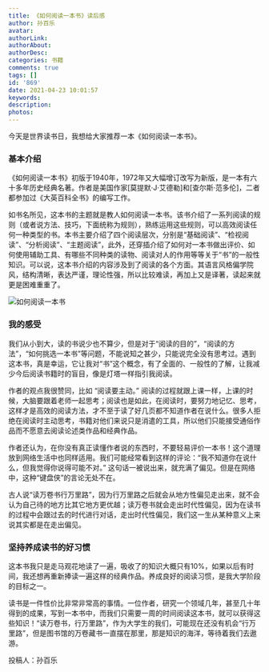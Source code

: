 ```yaml
---
title: 《如何阅读一本书》读后感
author: 孙百乐
avatar: 
authorLink: 
authorAbout: 
authorDesc: 
categories: 书籍
comments: true
tags: []
id: '869'
date: 2021-04-23 10:01:57
keywords:
description:
photos:
---
```


今天是世界读书日，我想给大家推荐一本《如何阅读一本书》。

### 基本介绍

《如何阅读一本书》初版于1940年，1972年又大幅增订改写为新版，是一本有六十多年历史经典名著。作者是美国作家\[莫提默·J·艾德勒\]和\[查尔斯·范多伦\]，二者都参加过《大英百科全书》的编写工作。

如书名所见，这本书的主题就是教人如何阅读一本书。该书介绍了一系列阅读的规则（或者说方法、技巧，下面统称为规则），熟练运用这些规则，可以高效阅读任何一种类型的书。本书主要介绍了四个阅读层次，分别是“基础阅读”、“检视阅读”、“分析阅读”、“主题阅读”，此外，还穿插介绍了如何对一本书做出评价、如何使用辅助工具、有哪些不同种类的读物、阅读对人的作用等等关于“书”的一般性知识。可以说，这本书介绍的内容涉及到了阅读的各个方面。其语言风格偏学院风，结构清晰，表达严谨，理论性强，所以比较难读，再加上又是译著，读起来就更是困难重重了。

![如何阅读一本书](https://cdn.jsdelivr.net/gh/aiupc/drawingbed/img/s1670978-221x300.jpg)

### 我的感受

我们从小到大，读的书说少也不算少，但是对于“阅读的目的”，“阅读的方法”，“如何挑选一本书”等问题，不能说知之甚少，只能说完全没有思考过。遇到这本书，真是幸运，它让我对“书”这个概念，有了全面的、一般性的了解，让我减少今后阅读书籍时的盲目，像是灯塔一样指引我阅读。

作者的观点我很赞同，比如 “阅读要主动。” 阅读的过程就跟上课一样，上课的时候，大脑要跟着老师一起思考；阅读也是如此，在阅读时，要努力地记忆、思考，这样才是高效的阅读方法，才不至于读了好几页都不知道作者在说什么。很多人拒绝在阅读时主动思考，书籍对他们来说只是消遣的工具，所以他们只能接受通俗作品而不愿意去阅读论述类作品和经典作品。

作者还认为，在你没有真正读懂作者说的东西时，不要轻易评价一本书！这个道理放到网络生活中也同样适用。我们可能经常看到这样的评论：“我不知道你在说什么，但我觉得你说得可能不对。” 这句话一被说出来，就充满了偏见。但是在网络中，这种“键盘侠”的言论无处不在。

  

古人说“读万卷书行万里路”，因为行万里路之后就会从地方性偏见走出来，就不会认为自己待的地方比其它地方更优越；读万卷书就会走出时代性偏见，因为在读书的过程中会跟过去的时代进行对话，走出时代性偏见，我们这一生从某种意义上来说其实都是在走出偏见。

### 坚持养成读书的好习惯

这本书我只是走马观花地读了一遍，吸收了的知识大概只有10%，如果以后有时间，我还想再重新捧读一遍这样的经典作品。养成良好的阅读习惯，是我大学阶段的目标之一。

读书是一件性价比非常非常高的事情。一位作者，研究一个领域几年，甚至几十年得到的成果，写到一本书中，而我们只需要一周的时间阅读这本书，就可以获得这些知识！“读万卷书，行万里路”，作为大学生的我们，可能现在还没有机会“行万里路”，但是图书馆的万卷藏书一直摆在那里，那是知识的海洋，等待着我们去遨游。

投稿人：孙百乐